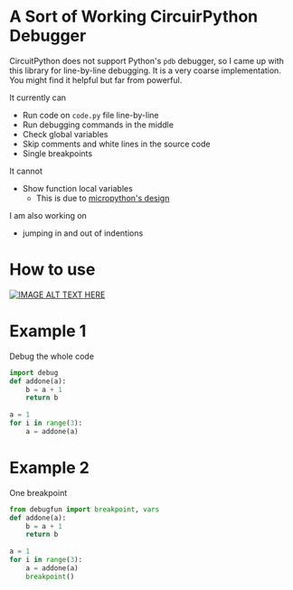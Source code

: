 # A Sort of Working CircuirPython Debugger
CircuitPython does not support Python's `pdb` debugger,
so I came up with this library for line-by-line debugging.
It is a very coarse implementation.
You might find it helpful but far from powerful.

It currently can
- Run code on `code.py` file line-by-line
- Run debugging commands in the middle
- Check global variables
- Skip comments and white lines in the source code
- Single breakpoints

It cannot
- Show function local variables
    - This is due to [micropython's design](https://github.com/micropython/micropython/wiki/Differences#differences-by-design)

I am also working on
- jumping in and out of indentions
# How to use
[![IMAGE ALT TEXT HERE](https://img.youtube.com/vi/gas35_1G3Fg/0.jpg)](https://www.youtube.com/watch?v=gas35_1G3Fg)

# Example 1
Debug the whole code
``` python
import debug
def addone(a):
    b = a + 1
    return b
    
a = 1
for i in range(3):
    a = addone(a)
```

# Example 2
One breakpoint
``` python
from debugfun import breakpoint, vars
def addone(a):
    b = a + 1
    return b
    
a = 1
for i in range(3):
    a = addone(a)
    breakpoint()
```